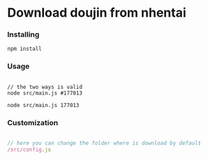 # Download doujin from nhentai


### Installing
```
npm install
```


### Usage
```

// the two ways is valid
node src/main.js #177013

node src/main.js 177013

```

### Customization
```js

// here you can change the folder where is download by default
/src/config.js


```
